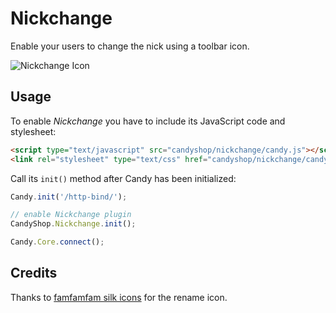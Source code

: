 # Nickchange
Enable your users to change the nick using a toolbar icon.

![Nickchange Icon](screenshot.png)

## Usage
To enable *Nickchange* you have to include its JavaScript code and stylesheet:

```HTML
<script type="text/javascript" src="candyshop/nickchange/candy.js"></script>
<link rel="stylesheet" type="text/css" href="candyshop/nickchange/candy.css" />
```

Call its `init()` method after Candy has been initialized:

```JavaScript
Candy.init('/http-bind/');

// enable Nickchange plugin
CandyShop.Nickchange.init();

Candy.Core.connect();
```

## Credits
Thanks to [famfamfam silk icons](http://www.famfamfam.com/lab/icons/silk/) for the rename icon.
